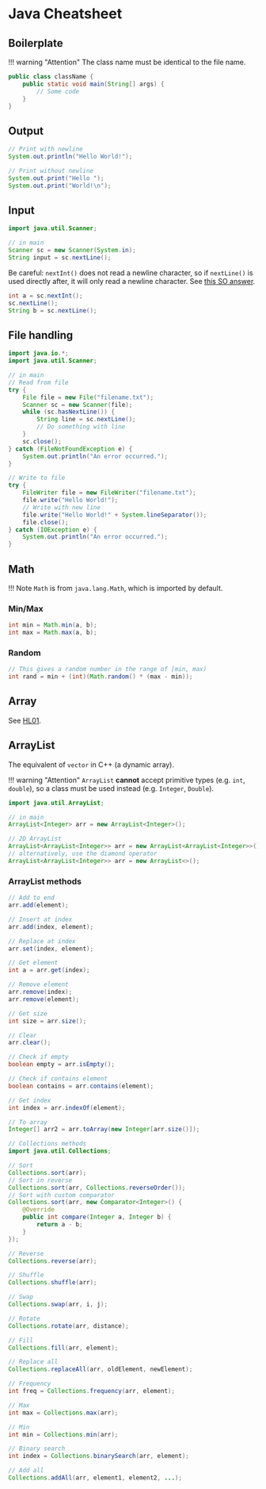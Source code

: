 # Java Cheatsheet

## Boilerplate

!!! warning "Attention"
    The class name must be identical to the file name.

```java
public class className {
    public static void main(String[] args) {
        // Some code
    }
}
```

## Output

```java
// Print with newline
System.out.println("Hello World!");

// Print without newline
System.out.print("Hello ");
System.out.print("World!\n");
```

## Input

```java
import java.util.Scanner;

// in main
Scanner sc = new Scanner(System.in);
String input = sc.nextLine();
```

Be careful: `nextInt()` does not read a newline character, so if `nextLine()` is used directly after, it will only read a newline character. See [this SO answer](https://stackoverflow.com/a/13102066).

```java hl_lines="2"
int a = sc.nextInt();
sc.nextLine();
String b = sc.nextLine();
```

## File handling

```java
import java.io.*;
import java.util.Scanner;

// in main
// Read from file
try {
    File file = new File("filename.txt");
    Scanner sc = new Scanner(file);
    while (sc.hasNextLine()) {
        String line = sc.nextLine();
        // Do something with line
    }
    sc.close();
} catch (FileNotFoundException e) {
    System.out.println("An error occurred.");
}

// Write to file
try {
    FileWriter file = new FileWriter("filename.txt");
    file.write("Hello World!");
    // Write with new line
    file.write("Hello World!" + System.lineSeparator());
    file.close();
} catch (IOException e) {
    System.out.println("An error occurred.");
}
```

## Math

!!! Note
    `Math` is from `java.lang.Math`, which is imported by default.

### Min/Max

```java
int min = Math.min(a, b);
int max = Math.max(a, b);
```

### Random

```java
// This gives a random number in the range of [min, max)
int rand = min + (int)(Math.random() * (max - min));
```

## Array

See [HL01](HL/01.md).

## ArrayList

The equivalent of `vector` in C++ (a dynamic array).

!!! warning "Attention"
    `ArrayList` **cannot** accept primitive types (e.g. `int`, `double`), so a class must be used instead (e.g. `Integer`, `Double`).

```java
import java.util.ArrayList;

// in main
ArrayList<Integer> arr = new ArrayList<Integer>();

// 2D ArrayList
ArrayList<ArrayList<Integer>> arr = new ArrayList<ArrayList<Integer>>();
// alternatively, use the diamond operator
ArrayList<ArrayList<Integer>> arr = new ArrayList<>();
```

### ArrayList methods

```java
// Add to end
arr.add(element);

// Insert at index
arr.add(index, element);

// Replace at index
arr.set(index, element);

// Get element
int a = arr.get(index);

// Remove element
arr.remove(index);
arr.remove(element);

// Get size
int size = arr.size();

// Clear
arr.clear();

// Check if empty
boolean empty = arr.isEmpty();

// Check if contains element
boolean contains = arr.contains(element);

// Get index
int index = arr.indexOf(element);

// To array
Integer[] arr2 = arr.toArray(new Integer[arr.size()]);
```

```java
// Collections methods
import java.util.Collections;

// Sort
Collections.sort(arr);
// Sort in reverse
Collections.sort(arr, Collections.reverseOrder());
// Sort with custom comparator
Collections.sort(arr, new Comparator<Integer>() {
    @Override
    public int compare(Integer a, Integer b) {
        return a - b;
    }
});

// Reverse
Collections.reverse(arr);

// Shuffle
Collections.shuffle(arr);

// Swap
Collections.swap(arr, i, j);

// Rotate
Collections.rotate(arr, distance);

// Fill
Collections.fill(arr, element);

// Replace all
Collections.replaceAll(arr, oldElement, newElement);

// Frequency
int freq = Collections.frequency(arr, element);

// Max
int max = Collections.max(arr);

// Min
int min = Collections.min(arr);

// Binary search
int index = Collections.binarySearch(arr, element);

// Add all
Collections.addAll(arr, element1, element2, ...);
```
